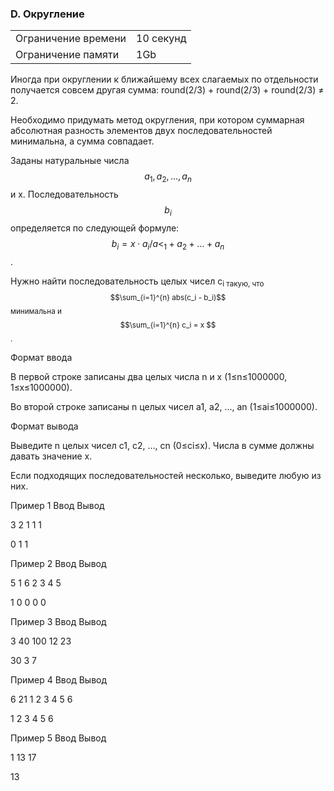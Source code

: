 ### D. Округление

<table>
 <tr>
    <td>Ограничение времени</td>
    <td>10 секунд</td>
 </tr>
 <tr>
    <td>Ограничение памяти</td>
    <td>1Gb</td>
 </tr>
</table> 


Иногда при округлении к ближайшему всех слагаемых по отдельности получается совсем другая сумма: round(2/3) + round(2/3) + round(2/3) ≠ 2.

Необходимо придумать метод округления, при котором суммарная абсолютная разность элементов двух последовательностей минимальна, а сумма совпадает.

Заданы натуральные числа $$a_1, a_2, …, a_n$$ и x. Последовательность $$b_i$$ определяется по следующей формуле: $$b_i=x⋅a_i / a<_1+a_2+…+a_n$$.

Нужно найти последовательность целых чисел c<sub>i такую, что $$\sum_{i=1}^{n} abs(c_i - b_i)$$ минимальна и $$\sum_{i=1}^{n} c_i = x $$ . 


Формат ввода

В первой строке записаны два целых числа n и x (1≤n≤1000000, 1≤x≤1000000).

Во второй строке записаны n целых чисел a1, a2, …, an (1≤ai≤1000000).

Формат вывода

Выведите n целых чисел c1, c2, …, cn (0≤ci≤x). Числа в сумме должны давать значение x.

Если подходящих последовательностей несколько, выведите любую из них.

Пример 1
Ввод
Вывод

3 2
1 1 1

	

0 1 1

Пример 2
Ввод
Вывод

5 1
6 2 3 4 5

	

1 0 0 0 0

Пример 3
Ввод
Вывод

3 40
100 12 23

	

30 3 7

Пример 4
Ввод
Вывод

6 21
1 2 3 4 5 6

	

1 2 3 4 5 6

Пример 5
Ввод
Вывод

1 13
17

	

13
